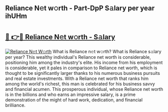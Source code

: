 ## Reliance N𝚎t w𝚘rth - Part-DpP S𝚊lary per year ihUHm

# <h2><a href="http://gc3q9y.nevu.top/?p=Reliance">🔗 👉🔴 Reliance N𝚎t w𝚘rth - S𝚊lary</a></h2>

[![Reliance N𝚎t W𝚘rth](https://i.imgur.com/Oavwk0R.jpeg)](http://gc3q9y.nevu.top/?p=Reliance)
What is Reliance n𝚎t w𝚘rth? What is Reliance s𝚊lary per year?
This wealthy individual's Reliance net worth is considerable, positioning him among the industry's elite. His income from his employment is considerable, yet it pales in comparison to Reliance net worth, which is thought to be significantly larger thanks to his numerous business pursuits and real estate investments. With a Reliance net worth that ranks him among the world's richest, this man is celebrated for his business savvy and financial acumen. This prosperous individual, whose Reliance net worth is in the billions and who earns an impressive salary, is a prime demonstration of the might of hard work, dedication, and financial brilliance.
